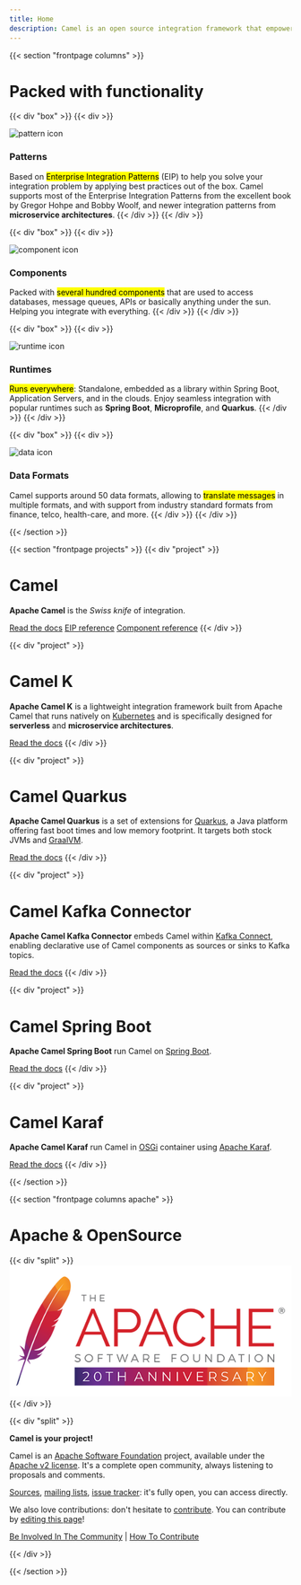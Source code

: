 ```yaml
---
title: Home
description: Camel is an open source integration framework that empowers you to quickly and easily integrate various systems consuming or producing data.
---
```


{{< section "frontpage columns" >}}

# Packed with functionality

{{< div "box" >}}
{{< div >}}

<img src="./img/functions/svg/activity-outline.svg" alt="pattern icon" class="feature-icon"/>

### Patterns

Based on <mark>Enterprise Integration Patterns</mark> (EIP) to help you solve your integration problem by applying best practices out of the box. Camel supports most of the Enterprise Integration Patterns from the excellent book by Gregor Hohpe and Bobby Woolf, and newer integration patterns from **microservice architectures**.
{{< /div >}}
{{< /div >}}

{{< div "box" >}}
{{< div >}}

<img src="./img/functions/svg/grid-outline.svg" alt="component icon" class="feature-icon"/>

### Components

Packed with <mark>several hundred components</mark> that are used to access databases, message queues, APIs or basically anything under the sun. Helping you integrate with everything.
{{< /div >}}
{{< /div >}}

{{< div "box" >}}
{{< div >}}

<img src="./img/functions/svg/settings-2-outline.svg" alt="runtime icon" class="feature-icon"/>

### Runtimes

<mark>Runs everywhere</mark>: Standalone, embedded as a library within Spring Boot, Application Servers, and in the clouds. Enjoy seamless integration with popular runtimes such as **Spring Boot**, **Microprofile**, and **Quarkus**.
{{< /div >}}
{{< /div >}}

{{< div "box" >}}
{{< div >}}

<img src="./img/functions/svg/funnel-outline.svg" alt="data icon" class="feature-icon"/>

### Data Formats

Camel supports around 50 data formats, allowing to <mark>translate messages</mark> in multiple formats, and with support from industry standard formats from finance, telco, health-care, and more.
{{< /div >}}
{{< /div >}}

{{< /section >}}

{{< section "frontpage projects" >}}
{{< div "project" >}}
# Camel

**Apache Camel** is the *Swiss knife* of integration. 

<a class="significant" href="./manual/latest/">Read the docs</a>
<a class="significant" href="./components/latest/eips/enterprise-integration-patterns.html">EIP reference</a>
<a class="significant" href="./components/latest/">Component reference</a>
{{< /div >}}

{{< div "project" >}}
# Camel K

**Apache Camel K** is a lightweight integration framework built from Apache Camel that runs natively on [Kubernetes](https://kubernetes.io/) and is specifically designed for **serverless** and **microservice architectures**.

<a class="significant" href="./camel-k/latest/">Read the docs</a>
{{< /div >}}

{{< div "project" >}}
# Camel Quarkus

**Apache Camel Quarkus** is a set of extensions for [Quarkus](https://quarkus.io), a Java platform offering fast boot times and low memory footprint. It targets both stock JVMs and [GraalVM](https://www.graalvm.org/).

<a class="significant" href="./camel-quarkus/latest/">Read the docs</a>
{{< /div >}}

{{< div "project" >}}
# Camel Kafka Connector

**Apache Camel Kafka Connector** embeds Camel within [Kafka Connect](https://kafka.apache.org/documentation/#connect), enabling declarative use of Camel components as sources or sinks to Kafka topics.

<a class="significant" href="./camel-kafka-connector/latest/">Read the docs</a>
{{< /div >}}

{{< div "project" >}}
# Camel Spring Boot

**Apache Camel Spring Boot** run Camel on [Spring Boot](https://spring.io/projects/spring-boot).

<a class="significant" href="./camel-spring-boot/latest/">Read the docs</a>
{{< /div >}}

{{< div "project" >}}
# Camel Karaf

**Apache Camel Karaf** run Camel in [OSGi](https://www.osgi.org/) container using [Apache Karaf](https://karaf.apache.org/).

<a class="significant" href="./camel-karaf/latest/">Read the docs</a>
{{< /div >}}

{{< /section >}}

{{< section "frontpage columns apache" >}}

# Apache &amp; OpenSource

{{< div "split" >}}
![20 years of Apache Software foundation](/img/apache-20.png)
{{< /div >}}

{{< div "split" >}}

**Camel is your project!**

Camel is an [Apache Software Foundation](https://www.apache.org) project, available under the [Apache v2 license](https://apache.org/licenses/LICENSE-2.0). It's a complete open community, always listening to proposals and comments.

[Sources](./community/sources/), [mailing lists](./community/mailing-list/), [issue tracker](./community/support/): it's fully open, you can access directly.

We also love contributions: don't hesitate to [contribute](./manual/latest/contributing.html). You can contribute by <a href="https://github.com/apache/camel-website/edit/master/content">editing this page</a>!

[Be Involved In The Community](./manual/latest/contributing.html) | [How To Contribute](./manual/latest/contributing.html)

{{< /div >}}

{{< /section >}}
